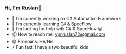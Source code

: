 ### Hi, I'm Ruslan👋

- 🔭 I’m currently working on C# Automation Framework
- 🌱 I’m currently learning C# & SpecFlow
- 🤔 I’m looking for help with C# & SpecFlow 😀
- 📫 How to reach me: vpnruslan72@gmail.com
- 😄 Pronouns: He/His
- ⚡ Fun fact: I have a two beautiful kids

